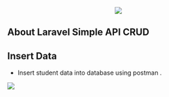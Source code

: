 <p align="center"><img src="https://laravel.com/assets/img/components/logo-laravel.svg"></p>


## About Laravel Simple API CRUD


## Insert Data

- Insert student data into database using postman .

<img src="https://github.com/Shobuj718/apicrud/public/image/insert data.PNG">
